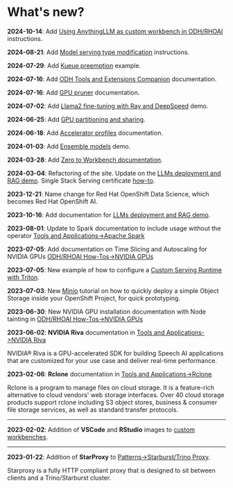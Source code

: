 # What's new?

**2024-10-14**: Add [Using AnythingLLM as custom workbench in ODH/RHOAI](../odh-rhoai/custom-workbench-anythingllm.md) instructions.

**2024-08-21**: Add [Model serving type modification](../odh-rhoai/model-serving-type-modification.md) instructions.

**2024-07-29**: Add [Kueue preemption](../odh-rhoai/kueue-preemption/readme.md) example.

**2024-07-16**: Add [ODH Tools and Extensions Companion](../odh-rhoai/odh-tools-and-extensions-companion.md) documentation.

**2024-07-16**: Add [GPU pruner](../odh-rhoai/gpu-pruner.md) documentation.

**2024-07-02**: Add [Llama2 fine-tuning with Ray and DeepSpeed](../demos/llama2-finetune/llama2-finetune.md) demo.

**2024-06-25**: Add [GPU partitioning and sharing](../odh-rhoai/nvidia-gpus.md).

**2024-06-18**: Add [Accelerator profiles](../odh-rhoai/accelerator-profiles.md) documentation.

**2024-01-03**: Add [Ensemble models](../tools-and-applications/ensemble-serving/ensemble-serving.md) demo.

**2024-03-28**: Add [Zero to Workbench documentation](../odh-rhoai/from-zero-to-workbench/using-cli.md).

**2024-03-04**: Refactoring of the site. Update on the [LLMs deployment and RAG demo](../demos/llm-chat-doc/llm-chat-doc.md). Single Stack Serving certificate [how-to](../odh-rhoai/single-stack-serving-certificate.md).

**2023-12-21**: Name change for Red Hat OpenShift Data Science, which becomes Red Hat OpenShift AI.

**2023-10-16**: Add documentation for [LLMs deployment and RAG demo](../demos/llm-chat-doc/llm-chat-doc.md).

**2023-08-01**: Update to Spark documentation to include usage without the operator [Tools and Applications->Apache Spark](../tools-and-applications/apache-spark/apache-spark.md)

**2023-07-05**: Add documentation on Time Slicing and Autoscaling for NVIDIA GPUs [ODH/RHOAI How-Tos->NVIDIA GPUs](../odh-rhoai/nvidia-gpus.md)

**2023-07-05**: New example of how to configure a [Custom Serving Runtime with Triton](../odh-rhoai/custom-runtime-triton.md).

**2023-07-03**: New [Minio](../tools-and-applications/minio/minio.md) tutorial on how to quickly deploy a simple Object Storage inside your OpenShift Project, for quick prototyping.

**2023-06-30**: New NVIDIA GPU installation documentation with Node tainting in [ODH/RHOAI How-Tos->NVIDIA GPUs](../odh-rhoai/nvidia-gpus.md)

**2023-06-02**: **NVIDIA Riva** documentation in [Tools and Applications->NVIDIA Riva](../tools-and-applications/riva/riva.md)

NVIDIA® Riva is a GPU-accelerated SDK for building Speech AI applications that are customized for your use case and deliver real-time performance.

**2023-02-06**: **Rclone** documentation in [Tools and Applications->Rclone](../tools-and-applications/rclone/rclone.md).

Rclone is a program to manage files on cloud storage. It is a feature-rich alternative to cloud vendors' web storage interfaces. Over 40 cloud storage products support rclone including S3 object stores, business & consumer file storage services, as well as standard transfer protocols.

---

**2023-02-02**: Addition of **VSCode** and **RStudio** images to [custom workbenches](../odh-rhoai/custom-notebooks.md#image-source-and-pre-built-images).

---

**2023-01-22**: Addition of **StarProxy** to [Patterns->Starburst/Trino Proxy](../patterns/starproxy/starproxy.md).

Starproxy is a fully HTTP compliant proxy that is designed to sit between clients and a Trino/Starburst cluster.
